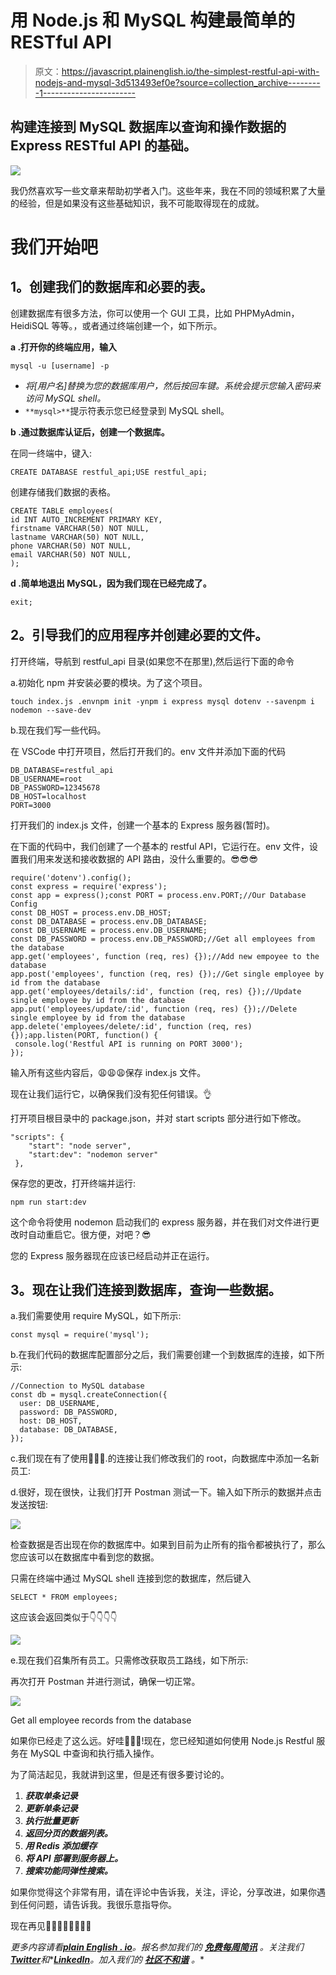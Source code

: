 # 用 Node.js 和 MySQL 构建最简单的 RESTful API

> 原文：<https://javascript.plainenglish.io/the-simplest-restful-api-with-nodejs-and-mysql-3d513493ef0e?source=collection_archive---------1----------------------->

## 构建连接到 MySQL 数据库以查询和操作数据的 Express RESTful API 的基础。

![](img/008920d92d54d6139ebc7bde0c6cb557.png)

我仍然喜欢写一些文章来帮助初学者入门。这些年来，我在不同的领域积累了大量的经验，但是如果没有这些基础知识，我不可能取得现在的成就。

# 我们开始吧

## **1。创建我们的数据库和必要的表。**

创建数据库有很多方法，你可以使用一个 GUI 工具，比如 PHPMyAdmin，HeidiSQL 等等。，或者通过终端创建一个，如下所示。

**a .打开你的终端应用，输入**

```
mysql -u [username] -p
```

*   *将[用户名]替换为您的数据库用户，然后按回车键。系统会提示您输入密码来访问 MySQL shell。*
*   `**mysql>**`提示符表示您已经登录到 MySQL shell。

**b .通过数据库认证后，创建一个数据库。**

在同一终端中，键入:

```
CREATE DATABASE restful_api;USE restful_api;
```

创建存储我们数据的表格。

```
CREATE TABLE employees(
id INT AUTO_INCREMENT PRIMARY KEY, 
firstname VARCHAR(50) NOT NULL, 
lastname VARCHAR(50) NOT NULL,
phone VARCHAR(50) NOT NULL,
email VARCHAR(50) NOT NULL,
);
```

**d .简单地退出 MySQL，因为我们现在已经完成了。**

```
exit;
```

## **2。引导我们的应用程序并创建必要的文件。**

打开终端，导航到 restful_api 目录(如果您不在那里),然后运行下面的命令

a.初始化 npm 并安装必要的模块。为了这个项目。

```
touch index.js .envnpm init -ynpm i express mysql dotenv --savenpm i nodemon --save-dev
```

b.现在我们写一些代码。

在 VSCode 中打开项目，然后打开我们的。env 文件并添加下面的代码

```
DB_DATABASE=restful_api
DB_USERNAME=root
DB_PASSWORD=12345678
DB_HOST=localhost
PORT=3000
```

打开我们的 index.js 文件，创建一个基本的 Express 服务器(暂时)。

在下面的代码中，我们创建了一个基本的 restful API，它运行在。env 文件，设置我们用来发送和接收数据的 API 路由，没什么重要的。😎😎😎

```
require('dotenv').config();
const express = require('express');
const app = express();const PORT = process.env.PORT;//Our Database Config
const DB_HOST = process.env.DB_HOST;
const DB_DATABASE = process.env.DB_DATABASE;
const DB_USERNAME = process.env.DB_USERNAME;
const DB_PASSWORD = process.env.DB_PASSWORD;//Get all employees from the database
app.get('employees', function (req, res) {});//Add new empoyee to the database
app.post('employees', function (req, res) {});//Get single employee by id from the database
app.get('employees/details/:id', function (req, res) {});//Update single employee by id from the database
app.put('employees/update/:id', function (req, res) {});//Delete single employee by id from the database
app.delete('employees/delete/:id', function (req, res) {});app.listen(PORT, function() {
 console.log('Restful API is running on PORT 3000');
});
```

输入所有这些内容后，😩😩😩保存 index.js 文件。

现在让我们运行它，以确保我们没有犯任何错误。👌

打开项目根目录中的 package.json，并对 start scripts 部分进行如下修改。

```
"scripts": {
    "start": "node server",
    "start:dev": "nodemon server"
 },
```

保存您的更改，打开终端并运行:

```
npm run start:dev
```

这个命令将使用 nodemon 启动我们的 express 服务器，并在我们对文件进行更改时自动重启它。很方便，对吧？😎

您的 Express 服务器现在应该已经启动并正在运行。

## **3。现在让我们连接到数据库，查询一些数据。**

a.我们需要使用 require MySQL，如下所示:

```
const mysql = require('mysql');
```

b.在我们代码的数据库配置部分之后，我们需要创建一个到数据库的连接，如下所示:

```
//Connection to MySQL database
const db = mysql.createConnection({
  user: DB_USERNAME,
  password: DB_PASSWORD,
  host: DB_HOST,
  database: DB_DATABASE,
});
```

c.我们现在有了使用🥳🥳🥳.的连接让我们修改我们的 root，向数据库中添加一名新员工:

d.很好，现在很快，让我们打开 Postman 测试一下。输入如下所示的数据并点击发送按钮:

![](img/9117eb9702232b421f0317892421e685.png)

检查数据是否出现在你的数据库中。如果到目前为止所有的指令都被执行了，那么您应该可以在数据库中看到您的数据。

只需在终端中通过 MySQL shell 连接到您的数据库，然后键入

```
SELECT * FROM employees;
```

这应该会返回类似于👇👇👇👇

![](img/5b9b6a94a3ab080d071344ef0bf5333f.png)

e.现在我们召集所有员工。只需修改获取员工路线，如下所示:

再次打开 Postman 并进行测试，确保一切正常。

![](img/c55adde0f9d8042cac4099a8bcf18836.png)

Get all employee records from the database

如果你已经走了这么远。好哇🎉🎈🥳!现在，您已经知道如何使用 Node.js Restful 服务在 MySQL 中查询和执行插入操作。

为了简洁起见，我就讲到这里，但是还有很多要讨论的。

1.  ***获取单条记录***
2.  ***更新单条记录***
3.  ***执行批量更新***
4.  ***返回分页的数据列表。***
5.  ***用 Redis 添加缓存***
6.  ***将 API 部署到服务器上。***
7.  ***搜索功能同弹性搜索。***

如果你觉得这个非常有用，请在评论中告诉我，关注，评论，分享改进，如果你遇到任何问题，请告诉我。我很乐意指导你。

现在再见👋🏽👋🏽👋🏽👋🏽

*更多内容请看*[***plain English . io***](https://plainenglish.io/)*。报名参加我们的* [***免费每周简讯***](http://newsletter.plainenglish.io/) *。关注我们*[***Twitter***](https://twitter.com/inPlainEngHQ)*和**[***LinkedIn***](https://www.linkedin.com/company/inplainenglish/)*。加入我们的* [***社区不和谐***](https://discord.gg/GtDtUAvyhW) *。**